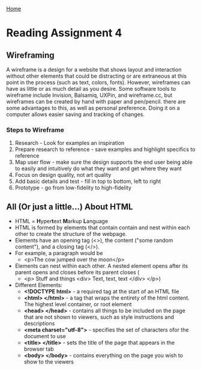 [Home](../README.md)

# Reading Assignment 4

## Wireframing

A wireframe is a design for a website that shows layout and interaction without other elements that could be distracting or are extraneous at this point in the process (such as text, colors, fonts). However, wireframes can have as little or as much detail as you desire. Some software tools to wireframe include Invision, Balsamiq, UXPin, and wireframe.cc, but wireframes can be created by hand with paper and pen/pencil. there are some advantages to this, as well as personal preference. Doing it on a computer allows easier saving and tracking of changes.

### Steps to Wireframe

1. Research - Look for examples an inspiration
2. Prepare research to reference - save examples and highlight specifics to reference
3. Map user flow - make sure the design supports the end user being able to easily and intuitively do what they want and get where they want
4. Focus on design quality, not art quality
5. Add basic details and test - fill in top to bottom, left to right
6. Prototype - go from low-fidelity to high-fidelity

## All (Or just a little...) About HTML

- HTML = **H**yper**t**ext **M**arkup **L**anguage
- HTML is formed by elements that contain contain and nest within each other to create the structure of the webpage.
- Elements have an opening tag (<>), the content ("some random content"), and a closing tag (</>).
- For example, a paragraph would be
    - \<p>The cow jumped over the moon\</p>
- Elements can nest within each other. A nested element opens after its parent opens and closes before its parent closes (
    - \<p> Stuff and things \<div> Text, text, text \</div> \</p>)
- Different Elements:
    - **\<!DOCTYPE html>** - a required tag at the start of an HTML file
    - **\<html> \</html>** - a tag that wraps the entirety of the html content. The highest level container, or root element
    - **\<head> \</head>** - contains all things to be included on the page that are not shown to viewers, such as style instructions and descriptions
    - **\<meta charset="utf-8">** - specifies the set of characters ofor the document to use
    - **\<title> \</title>** - sets the title of the page that appears in the browser tab
    - **\<body> \</body>** - contains everything on the page you wish to show to the viewers
